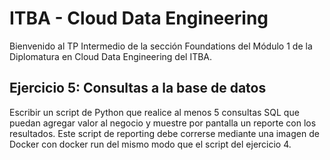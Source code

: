 # ITBA - Cloud Data Engineering

Bienvenido al TP Intermedio de la sección Foundations del Módulo 1 de la Diplomatura en Cloud Data Engineering del ITBA.


## Ejercicio 5: Consultas a la base de datos

Escribir un script de Python que realice al menos 5 consultas SQL que puedan agregar valor al negocio y muestre por pantalla un reporte con los resultados.
Este script de reporting debe correrse mediante una imagen de Docker con docker run del mismo modo que el script del ejercicio 4.